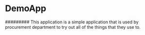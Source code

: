 # DemoApp
#########
This application is a simple application that is used by procurement
department to try out all of the things that they use to.
